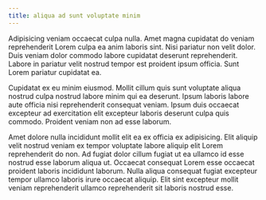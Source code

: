 ```yaml
---
title: aliqua ad sunt voluptate minim
---
```


Adipisicing veniam occaecat culpa nulla. Amet magna cupidatat do veniam reprehenderit Lorem culpa ea anim laboris sint. Nisi pariatur non velit dolor. Duis veniam dolor commodo labore cupidatat deserunt reprehenderit. Labore in pariatur velit nostrud tempor est proident ipsum officia. Sunt Lorem pariatur cupidatat ea.

Cupidatat ex eu minim eiusmod. Mollit cillum quis sunt voluptate aliqua nostrud culpa nostrud labore minim qui ea deserunt. Ipsum laboris labore aute officia nisi reprehenderit consequat veniam. Ipsum duis occaecat excepteur ad exercitation elit excepteur laboris deserunt culpa quis commodo. Proident veniam non ad esse laborum.

Amet dolore nulla incididunt mollit elit ea ex officia ex adipisicing. Elit aliquip velit nostrud veniam ex tempor voluptate labore aliquip elit Lorem reprehenderit do non. Ad fugiat dolor cillum fugiat ut ea ullamco id esse nostrud esse laborum aliqua ut. Occaecat consequat Lorem esse occaecat proident laboris incididunt laborum. Nulla aliqua consequat fugiat excepteur tempor ullamco laboris irure occaecat aliquip. Elit sint excepteur mollit veniam reprehenderit ullamco reprehenderit sit laboris nostrud esse.